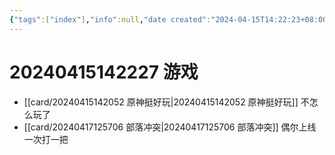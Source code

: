 ```yaml
---
{"tags":["index"],"info":null,"date created":"2024-04-15T14:22:23+08:00","date modified":"2024-04-17T12:59:55+08:00","dg-publish":true,"permalink":"/000 Topic Index/20240415142227 游戏/","dgPassFrontmatter":true,"noteIcon":"2","created":"2024-04-15T14:22:23+08:00","updated":"2024-04-17T12:59:55+08:00"}
---
```



# 20240415142227 游戏

- [[card/20240415142052 原神挺好玩\|20240415142052 原神挺好玩]] 不怎么玩了
- [[card/20240417125706 部落冲突\|20240417125706 部落冲突]] 偶尔上线一次打一把
